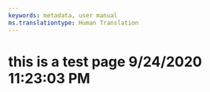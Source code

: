 ```yaml
---
keywords: metadata, user manual
ms.translationtype: Human Translation
---
```

# this is a test page 9/24/2020 11:23:03 PM